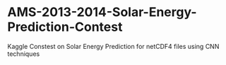 # AMS-2013-2014-Solar-Energy-Prediction-Contest
Kaggle Constest on Solar Energy Prediction for netCDF4 files using CNN techniques 
